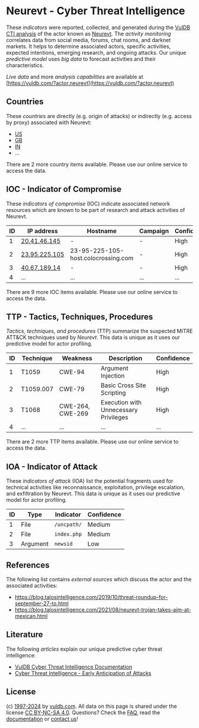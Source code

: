 # Neurevt - Cyber Threat Intelligence

These _indicators_ were reported, collected, and generated during the [VulDB CTI analysis](https://vuldb.com/?kb.cti) of the actor known as [Neurevt](https://vuldb.com/?actor.neurevt). The _activity monitoring_ correlates data from social media, forums, chat rooms, and darknet markets. It helps to determine associated actors, specific activities, expected intentions, emerging research, and ongoing attacks. Our unique _predictive model_ uses _big data_ to forecast activities and their characteristics.

_Live data_ and more _analysis capabilities_ are available at [https://vuldb.com/?actor.neurevt](https://vuldb.com/?actor.neurevt)

## Countries

These _countries_ are directly (e.g. origin of attacks) or indirectly (e.g. access by proxy) associated with Neurevt:

* [US](https://vuldb.com/?country.us)
* [GB](https://vuldb.com/?country.gb)
* [IN](https://vuldb.com/?country.in)
* ...

There are 2 more country items available. Please use our online service to access the data.

## IOC - Indicator of Compromise

These _indicators of compromise_ (IOC) indicate associated network resources which are known to be part of research and attack activities of Neurevt.

ID | IP address | Hostname | Campaign | Confidence
-- | ---------- | -------- | -------- | ----------
1 | [20.41.46.145](https://vuldb.com/?ip.20.41.46.145) | - | - | High
2 | [23.95.225.105](https://vuldb.com/?ip.23.95.225.105) | 23-95-225-105-host.colocrossing.com | - | High
3 | [40.67.189.14](https://vuldb.com/?ip.40.67.189.14) | - | - | High
4 | ... | ... | ... | ...

There are 9 more IOC items available. Please use our online service to access the data.

## TTP - Tactics, Techniques, Procedures

_Tactics, techniques, and procedures_ (TTP) summarize the suspected MITRE ATT&CK techniques used by _Neurevt_. This data is unique as it uses our predictive model for actor profiling.

ID | Technique | Weakness | Description | Confidence
-- | --------- | -------- | ----------- | ----------
1 | T1059 | CWE-94 | Argument Injection | High
2 | T1059.007 | CWE-79 | Basic Cross Site Scripting | High
3 | T1068 | CWE-264, CWE-269 | Execution with Unnecessary Privileges | High
4 | ... | ... | ... | ...

There are 2 more TTP items available. Please use our online service to access the data.

## IOA - Indicator of Attack

These _indicators of attack_ (IOA) list the potential fragments used for technical activities like reconnaissance, exploitation, privilege escalation, and exfiltration by Neurevt. This data is unique as it uses our predictive model for actor profiling.

ID | Type | Indicator | Confidence
-- | ---- | --------- | ----------
1 | File | `/uncpath/` | Medium
2 | File | `index.php` | Medium
3 | Argument | `newsid` | Low

## References

The following list contains _external sources_ which discuss the actor and the associated activities:

* https://blog.talosintelligence.com/2019/10/threat-roundup-for-september-27-to.html
* https://blog.talosintelligence.com/2021/08/neurevt-trojan-takes-aim-at-mexican.html

## Literature

The following _articles_ explain our unique predictive cyber threat intelligence:

* [VulDB Cyber Threat Intelligence Documentation](https://vuldb.com/?kb.cti)
* [Cyber Threat Intelligence - Early Anticipation of Attacks](https://www.scip.ch/en/?labs.20201022)

## License

(c) [1997-2024](https://vuldb.com/?kb.changelog) by [vuldb.com](https://vuldb.com/?kb.about). All data on this page is shared under the license [CC BY-NC-SA 4.0](https://creativecommons.org/licenses/by-nc-sa/4.0/). Questions? Check the [FAQ](https://vuldb.com/?kb.faq), read the [documentation](https://vuldb.com/?kb) or [contact us](https://vuldb.com/?contact)!

